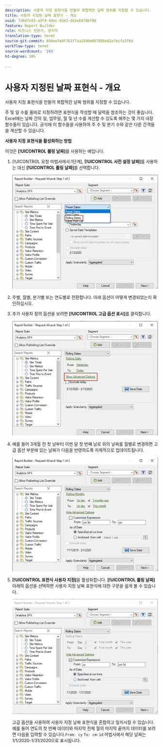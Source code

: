 ```yaml
---
description: 사용자 지정 표현식을 만들어 복합적인 날짜 범위를 지정할 수 있습니다.
title: 사용자 지정된 날짜 표현식 - 개요
uuid: 7d6d7c03-a3f4-4dec-8343-de2e6478bf06
feature: Report Builder
role: 비즈니스 전문가, 관리자
translation-type: tm+mt
source-git-commit: 894ee7a8f761f7aa2590e06708be82e7ecfa3f6d
workflow-type: tm+mt
source-wordcount: '243'
ht-degree: 30%

---
```



# 사용자 지정된 날짜 표현식 - 개요

사용자 지정 표현식을 만들어 복합적인 날짜 범위를 지정할 수 있습니다.

주 및 일 수를 올바로 지정하려면 표현식을 작성할 때 달력을 참조하는 것이 좋습니다. Excel에는 날짜 간의 일, 업무일, 월 및 년 수를 계산할 수 있도록 해주는 몇 가지 내장 함수들이 있습니다. 공식에 이 함수들을 사용하여 주 수 및 분기 수와 같은 다른 간격들을 계산할 수 있습니다.

**사용자 지정 표현식을 활성화하는 방법**

이것은 **[!UICONTROL 롤링 날짜]**&#x200B;를 사용하는 예입니다.

1. [!UICONTROL 요청 마법사에서:1단계], **[!UICONTROL 사전 설정 날짜]**&#x200B;를 사용하는 대신 **[!UICONTROL 롤링 날짜]**&#x200B;를 선택합니다.

   ![](assets/rolldates1.png)

1. 주별, 월별, 분기별 또는 연도별로 전환합니다. 아래 옵션이 어떻게 변경되었는지 확인하십시오.
1. 추가 사용자 정의 옵션을 보려면 **[!UICONTROL 고급 옵션 표시]**&#x200B;를 클릭합니다.

   ![](assets/rolldates2.png)

1. 예를 들어 3개월 전 첫 날부터 이번 달 첫 번째 날로 위의 날짜를 월별로 변경하면 고급 옵션 부분에 있는 날짜가 다음을 반영하도록 자체적으로 업데이트됩니다.

   ![](assets/rolldatesfor3.png)

1. **[!UICONTROL 표현식 사용자 지정]**&#x200B;을 활성화합니다. **[!UICONTROL 롤링 날짜]** 아래의 옵션을 선택하면 사용자 지정 날짜 표현식에 대한 구문을 쉽게 볼 수 있습니다.

   ![](assets/rolldatesfor5.png)

   고급 옵션을 사용하여 사용자 지정 날짜 표현식을 혼합하고 일치시킬 수 있습니다. 예를 들어 연도의 첫 번째 데이터와 마지막 전체 월의 마지막 끝까지 데이터를 보려면 다음을 입력할 수 있습니다.`From: cy` `To: cm-1d` 마법사에서 해당 날짜는 1/1/2020-1/31/2020으로 표시됩니다.
